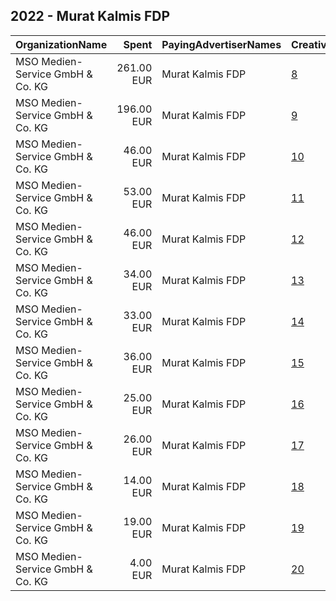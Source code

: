 ## 2022 - Murat Kalmis FDP 
|OrganizationName|Spent|PayingAdvertiserNames|CreativeUrls|Impressions|Genders|AgeBrackets|CountryCodes|BillingAddresses|CandidateBallotInformation|
|:---|---:|:---|:---|---:|:---|:---|:---|:---|:---|
|MSO Medien-Service GmbH & Co. KG|261.00 EUR|Murat Kalmis FDP|[8](https://www.snap.com/political-ads/asset/ac908ee71aa7339c7cd2f61346204e306e11174d71c6e3e4a5731f8a48ec19ed?mediaType=png)|31,097||18-25|germany|DE|Murat Kalmis|
|MSO Medien-Service GmbH & Co. KG|196.00 EUR|Murat Kalmis FDP|[9](https://www.snap.com/political-ads/asset/c9f2528f56f89dd903305056f0dd1f404edccb9027ef1db676669b61399ca472?mediaType=png)|16,077||18-25|germany|DE|Murat Kalmis|
|MSO Medien-Service GmbH & Co. KG|46.00 EUR|Murat Kalmis FDP|[10](https://www.snap.com/political-ads/asset/52af89e19ed1f0e33b8c959a22bbf5bd43992e4782fa0617e0dba00da2a50d50?mediaType=mp4)|6,688||18-25|germany|DE|Murat Kalmis|
|MSO Medien-Service GmbH & Co. KG|53.00 EUR|Murat Kalmis FDP|[11](https://www.snap.com/political-ads/asset/7423282249f0e735550b6fa52bb15230bc44b90c79792aa13d6c5551d2edaf9d?mediaType=png)|6,358||18-25|germany|DE|Murat Kalmis|
|MSO Medien-Service GmbH & Co. KG|46.00 EUR|Murat Kalmis FDP|[12](https://www.snap.com/political-ads/asset/7d6b4789f0c9612a5b4139de2bba8ca230da331115bacd8a96a9cad18d09ed47?mediaType=png)|4,641||18-25|germany|DE|Murat Kalmis|
|MSO Medien-Service GmbH & Co. KG|34.00 EUR|Murat Kalmis FDP|[13](https://www.snap.com/political-ads/asset/b3a325c7a18a50b67c92e4a8b16c6fded0c215527b46f23fddfc49ed757fdb08?mediaType=mp4)|4,491||18-25|germany|DE|Murat Kalmis|
|MSO Medien-Service GmbH & Co. KG|33.00 EUR|Murat Kalmis FDP|[14](https://www.snap.com/political-ads/asset/fe4fddfd2d32f726730df5f6854e219789cb366aded22e9ba12ffd493b535b49?mediaType=png)|3,859||18-25|germany|DE|Murat Kalmis|
|MSO Medien-Service GmbH & Co. KG|36.00 EUR|Murat Kalmis FDP|[15](https://www.snap.com/political-ads/asset/2988e1ba01db7f201f47430f8303366e482fa1626f16671220a643cd4567f74c?mediaType=png)|3,748||18-25|germany|DE|Murat Kalmis|
|MSO Medien-Service GmbH & Co. KG|25.00 EUR|Murat Kalmis FDP|[16](https://www.snap.com/political-ads/asset/749f2e1da5f8bb40258b22ede1cac93784c4efbff732563ec03e423a762f952d?mediaType=png)|2,939||18-25|germany|DE|Murat Kalmis|
|MSO Medien-Service GmbH & Co. KG|26.00 EUR|Murat Kalmis FDP|[17](https://www.snap.com/political-ads/asset/4f924d555fc07c51af5325490d45591dfccf6dff545de5929cca11f33f84fa3b?mediaType=png)|2,835||18-25|germany|DE|Murat Kalmis|
|MSO Medien-Service GmbH & Co. KG|14.00 EUR|Murat Kalmis FDP|[18](https://www.snap.com/political-ads/asset/feeebde475dbd696b472cada9e0890ac1a73b4261420aa03817ef655248adc54?mediaType=png)|1,595||18-25|germany|DE|Murat Kalmis|
|MSO Medien-Service GmbH & Co. KG|19.00 EUR|Murat Kalmis FDP|[19](https://www.snap.com/political-ads/asset/734af5ecc300ec084cf4bf1145c5f5640a0b67a4e9477d274fbe4c575f72c9ae?mediaType=mp4)|1,430||18-25|germany|DE|Murat Kalmis|
|MSO Medien-Service GmbH & Co. KG|4.00 EUR|Murat Kalmis FDP|[20](https://www.snap.com/political-ads/asset/73b9619f29732249513ce25eef5677a4c166776992e292567626a5ce806cedbe?mediaType=mp4)|561||18-25|germany|DE|Murat Kalmis|
